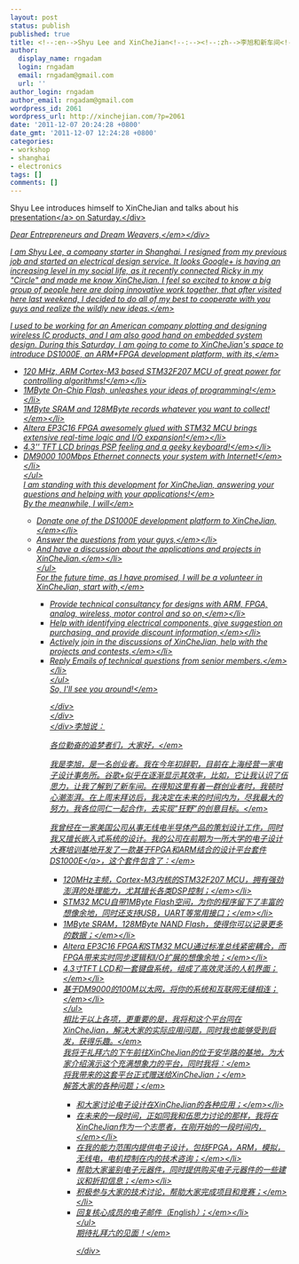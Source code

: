 ```yaml
---
layout: post
status: publish
published: true
title: <!--:en-->Shyu Lee and XinCheJian<!--:--><!--:zh-->李旭和新车间<!--:-->
author:
  display_name: rngadam
  login: rngadam
  email: rngadam@gmail.com
  url: ''
author_login: rngadam
author_email: rngadam@gmail.com
wordpress_id: 2061
wordpress_url: http://xinchejian.com/?p=2061
date: '2011-12-07 20:24:28 +0800'
date_gmt: '2011-12-07 12:24:28 +0800'
categories:
- workshop
- shanghai
- electronics
tags: []
comments: []
---
```

<p><!--:en-->
<div>
<div>
<div>Shyu Lee introduces himself to XinCheJian and talks about his <a href="http:&#47;&#47;xinchejian.com&#47;event&#47;?ee=82">presentation<&#47;a>&nbsp;on Saturday.<&#47;div></p>
<div><em>Dear Entrepreneurs and Dream Weavers,<&#47;em><&#47;div></p>
<div>
<p><em>I am Shyu Lee, a company starter in Shanghai. I resigned from my previous job and started an electrical design service. It looks Google+ is having an increasing level in my social life, as it recently connected Ricky in my "Circle" and made me know XinCheJian. I feel so excited to know a big group of people here are doing innovative work together, that after visited here last weekend, I decided to do all of my best to cooperate with you guys and realize the wildly new ideas.<&#47;em></p>
<p><em>I used to be working for an American company plotting and designing wireless IC products, and I am also good hand on embedded system design. During this Saturday, I am going to come to XinCheJian's space to introduce DS1000E, an ARM+FPGA development platform, with its,<&#47;em></p>
<ul>
<li><em>120 MHz, ARM Cortex-M3 based STM32F207 MCU of great power for controlling algorithms!<&#47;em><&#47;li>
<li><em>1MByte On-Chip Flash, unleashes your ideas of programming!<&#47;em><&#47;li>
<li><em>1MByte SRAM and 128MByte records whatever you want to collect!<&#47;em><&#47;li>
<li><em>Altera EP3C16 FPGA awesomely glued with STM32 MCU brings extensive real-time logic and I&#47;O expansion!<&#47;em><&#47;li>
<li><em>4.3'' TFT LCD brings PSP feeling and a geeky keyboard!<&#47;em><&#47;li>
<li><em>DM9000 100Mbps Ethernet connects your system with Internet!<&#47;em><&#47;li><br />
<&#47;ul><br />
<em>I am standing with this development for XinCheJian, answering your questions and helping with your applications!<&#47;em><br />
<em> By the meanwhile, I will<&#47;em></p>
<ul>
<li><em>Donate one of the DS1000E development platform to XinCheJian,<&#47;em><&#47;li>
<li><em>Answer the questions from your guys,<&#47;em><&#47;li>
<li><em>And have a discussion about the applications and projects in XinCheJian.<&#47;em><&#47;li><br />
<&#47;ul><br />
<em>For the future time, as I have promised, I will be a volunteer in XinCheJian, start with,<&#47;em></p>
<ul>
<li><em>Provide technical consultancy for designs with ARM, FPGA, analog, wireless, motor control and so on,<&#47;em><&#47;li>
<li><em>Help with identifying electrical components, give suggestion on purchasing, and provide discount information,<&#47;em><&#47;li>
<li><em>Actively join in the discussions of XinCheJian, help with the projects and contests,<&#47;em><&#47;li>
<li><em>Reply Emails of technical questions from senior members.<&#47;em><&#47;li><br />
<&#47;ul><br />
<em>So, I'll see you around!<&#47;em></p>
<p><&#47;div><br />
<&#47;div><br />
<&#47;div><!--:--><!--:zh-->李旭说：</p>
<div>
<p><em>各位勤奋的追梦者们，大家好，<&#47;em></p>
<p><em>我是李旭，是一名创业者。我在今年初辞职，目前在上海经营一家电子设计事务所。谷歌+似乎在逐渐显示其效率，比如，它让我认识了伍思力，让我了解到了新车间。在得知这里有着一群创业者时，我顿时心潮澎湃。在上周末拜访后，我决定在未来的时间内为，尽我最大的努力，我各位同仁一起合作，去实现&rdquo;狂野&rdquo;的创意目标。<&#47;em></p>
<p><em>我曾经在一家美国公司从事无线电半导体产品的策划设计工作，同时我又擅长嵌入式系统的设计。我的公司在前期为一所大学的电子设计大赛培训基地开发了一款基于<a href="http:&#47;&#47;xinchejian.com&#47;event&#47;?lang=zh&amp;ee=82">FPGA和ARM结合的设计平台套件DS1000E<&#47;a>，这个套件包含了：<&#47;em></p>
<ul>
<li><em>120MHz主频，Cortex-M3内核的STM32F207 MCU，拥有强劲澎湃的处理能力，尤其擅长各类DSP控制；<&#47;em><&#47;li>
<li><em>STM32 MCU自带1MByte Flash空间，为你的程序留下了丰富的想像余地，同时还支持USB，UART等常用接口；<&#47;em><&#47;li>
<li><em>1MByte SRAM，128MByte NAND Flash，使得你可以记录更多的数据；<&#47;em><&#47;li>
<li><em>Altera EP3C16 FPGA和STM32 MCU通过标准总线紧密耦合，而FPGA带来实时同步逻辑和I&#47;O扩展的想像余地；<&#47;em><&#47;li>
<li><em>4.3寸TFT LCD和一套键盘系统，组成了高效灵活的人机界面；<&#47;em><&#47;li>
<li><em>基于DM9000的100M以太网，将你的系统和互联网无缝相连；<&#47;em><&#47;li><br />
<&#47;ul><br />
<em>相比于以上各项，更重要的是，我将和这个平台同在XinCheJian，解决大家的实际应用问题，同时我也能够受到启发，获得乐趣。<&#47;em><br />
<em>我将于礼拜六的下午前往XinCheJian的位于安华路的基地，为大家介绍演示这个充满想象力的平台，同时我将：<&#47;em><br />
<em>将我带来的这套平台正式赠送给XinCheJian；<&#47;em><br />
<em>解答大家的各种问题；<&#47;em></p>
<ul>
<li><em>和大家讨论电子设计在XinCheJian的各种应用；<&#47;em><&#47;li>
<li><em>在未来的一段时间，正如同我和伍思力讨论的那样，我将在XinCheJian作为一个志愿者，在刚开始的一段时间内，<&#47;em><&#47;li>
<li><em>在我的能力范围内提供电子设计，包括FPGA，ARM，模拟，无线电，电机控制在内的技术咨询；<&#47;em><&#47;li>
<li><em>帮助大家鉴别电子元器件，同时提供购买电子元器件的一些建议和折扣信息；<&#47;em><&#47;li>
<li><em>积极参与大家的技术讨论，帮助大家完成项目和竞赛；<&#47;em><&#47;li>
<li><em>回复核心成员的电子邮件（English）；<&#47;em><&#47;li><br />
<&#47;ul><br />
<em>期待礼拜六的见面！<&#47;em></p>
<p><&#47;div><!--:--></p>
